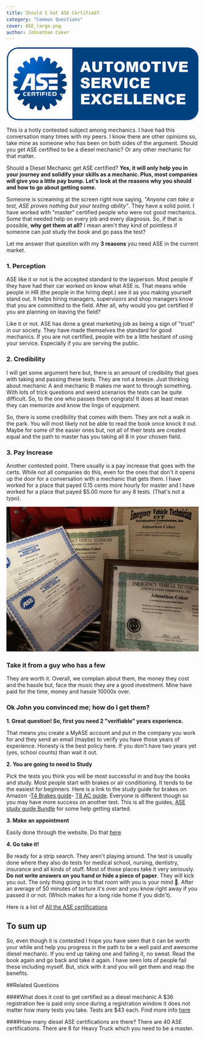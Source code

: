 ```yaml
---
title: Should I Get ASE Certified?
category: "Common Questions"
cover: ASE_large.png
author: Johnathan Coker
---
```

![test](./ASE_large.png)

This is a hotly contested subject among mechanics. I have had this conversation many times with my peers. I know there are other opinions so, take mine as someone who has been on both sides of the argument. Should you get ASE certified to be a diesel mechanic? Or any other mechanic for that matter.

Should a Diesel Mechanic get ASE certified? **Yes, it will only help you in your journey and solidify your skills as a mechanic. Plus, most companies will give you a little pay bump. Let's look at the reasons why you should and how to go about getting some.**


Someone is screaming at the screen right now saying, *"Anyone can take a test, ASE proves nothing but your testing ability"*. They have a solid point. I have worked with "master" certified people who were not good mechanics. Some that needed help on every job and every diagnosis. So, if that is possible, **why get them at all?** I mean aren't they kind of pointless if someone can just study the book and go pass the test?

Let me answer that question with my **3 reasons** you need ASE in the current market. 


### 1. Perception 

ASE like it or not is the accepted standard to the layperson. Most people if they have had their car worked on know what ASE is. That means while people in HR (the people in the hiring dept.) see it as you making yourself stand out. It helps hiring managers, supervisors and shop managers know that you are committed to the field. After all, why would you get certified if you are planning on leaving the field? 

Like it or not. ASE has done a great marketing job as being a sign of "trust" in our society. They have made themselves the standard for good mechanics. If you are not certified, people with be a little hesitant of using your service. Especially if you are serving the public.


### 2. Credibility  

I will get some argument here but, there is an amount of credibility that goes with taking and passing these tests. They are not a breeze. Just thinking about mechanic A and mechanic B makes me want to through something. With lots of trick questions and weird scenarios the tests can be quite difficult. So, to the one who passes them congrats! It does at least mean they can memorize and know the lingo of equipment. 

So, there is some credibility that comes with them. They are not a walk in the park. You will most likely not be able to read the book once knock it out. Maybe for some of the easier ones but, not all of their tests are created equal and the path to master has you taking all 8 in your chosen field. 


### 3. Pay Increase

Another contested point. There usually is a pay increase that goes with the certs. While not all companies do this, even for the ones that don't it opens up the door for a conversation with a mechanic that gets them. I have worked for a place that payed 0.15 cents more hourly for master and I have worked for a place that payed $5.00 more for any 8 tests. (That's not a typo). 

![certs](./bK4QowI7TwC5FK4qnGPbvQ_thumb_1.jpg)

### Take it from a guy who has a few

They are worth it. Overall, we complain about them, the money they cost and the hassle but, face the music they are a good investment. Mine have paid for the time, money and hassle 10000x over. 

### Ok John you convinced me; how do I get them?

**1. Great question! So, first you need 2 "verifiable" years experience.** 

That means you create a MyASE account and put in the company you work for and they send an email (maybe) to verify you have those years of experience. Honesty is the best policy here. If you don't have two years yet (yes, school counts) than wait it out. 

**2. You are going to need to Study**

Pick the tests you think you will be most successful in and buy the books and study. Most people start with brakes or air conditioning. It tends to be the easiest for beginners. Here is a link to the study guide for brakes on Amazon -[T4 Brakes guide](https://www.amazon.com/gp/product/1111129002/ref=as_li_tl?ie=UTF8&camp=1789&creative=9325&creativeASIN=1111129002&linkCode=as2&tag=learndiesels-20&linkId=b4b25624f4e489bc5a147b40f7f9923b)- [T8 AC guide](https://www.amazon.com/gp/product/1111129037/ref=as_li_tl?ie=UTF8&camp=1789&creative=9325&creativeASIN=1111129037&linkCode=as2&tag=learndiesels-20&linkId=76f415bb31d70fe9860c823a37c7a01a). Everyone is different though so you may have more success on another test. This is all the guides, [ASE study guide Bundle](https://www.amazon.com/gp/product/1934855448/ref=as_li_tl?ie=UTF8&camp=1789&creative=9325&creativeASIN=1934855448&linkCode=as2&tag=learndiesels-20&linkId=e574a887d540ec05fc635a914986cc5d) for some help getting started.


**3. Make an appointment**

Easily done through the website. Do that [here](https://www.ase.com/Tests/ASE-Certification-Tests/Register-Now.aspx)

**4. Go take it!**

Be ready for a strip search. They aren't playing around. The test is usually done where they also do tests for medical school, nursing, dentistry, insurance and all kinds of stuff. Most of those places take it very seriously. **Do not write answers on you hand or hide a piece of paper**. They will kick you out. The only thing going in to that room with you is your mind 🧠. After an average of 50 minutes of torture it's over and you know right away if you passed it or not. (Which makes for a long ride home if you didn't).



Here is a list of [All the ASE certifications](https://www.ase.com/About-ASE/Statistics.aspx)


## To sum up

So, even though it is contested I hope you have seen that it can be worth your while and help you progress in the path to be a well paid and awesome diesel mechanic. If you end up taking one and failing it, no sweat. Read the book again and go back and take it again. I have seen lots of people fail these including myself. But, stick with it and you will get them and reap the benefits. 

##Related Questions

####What does it cost to get certified as a diesel mechanic
A $36 registration fee is paid only once during a registration window it does not matter how many tests you take. Tests are $43 each. Find more info [here](https://www.ase.com/Tests/ASE-Certification-Tests/Register-Now.aspx)

####How many diesel ASE certifications are there?
There are 40 ASE certifications. There are 8 for Heavy Truck which you need to be a master. 